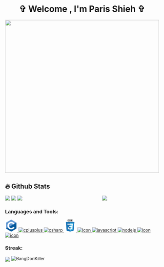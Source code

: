 <h1 align="center">✞ Welcome , I'm Paris Shieh ✞</h1>


<p align="center">
<img src="https://i.imgur.com/TikCGLN.jpg" width="100%" height="500"/></p>

## 🔥 Github Stats

<img align="right" width="37%"  src="https://s1.zerochan.net/IRyS.600.3389495.jpg"/>

  <a href="https://github.com/BangDonKiller"><img width="50%" src="https://github-readme-stats.vercel.app/api?username=BangDonKiller&count_private=true&show_icons=true&theme=jolly&border_radius=20"></a>
  <a href="https://github.com/BangDonKiller"><img width="50%" src="https://github-readme-stats.vercel.app/api/top-langs/?username=BangDonKiller&layout=compact&langs_count=4&border_radius=20&theme=jolly"></a>
  <a href="https://github.com/BangDonKiller"><img width="50%" src="https://github-profile-trophy.vercel.app/?username=BangDonKiller&theme=onedark"></a>



<p></p>
<h3 align="left">Languages and Tools:</h3>
<p align="left"> <a href="https://www.cprogramming.com/" target="_blank" rel="noreferrer"> <img src="https://raw.githubusercontent.com/devicons/devicon/master/icons/c/c-original.svg" alt="c" width="40" height="40"/> </a> <a href="https://www.w3schools.com/cpp/" target="_blank" rel="noreferrer"> <img src="https://techstack-generator.vercel.app/cpp-icon.svg" alt="cplusplus" width="40" height="40"/> </a> <a href="https://www.w3schools.com/cs/" target="_blank" rel="noreferrer"> <img src="https://techstack-generator.vercel.app/csharp-icon.svg" alt="csharp" width="40" height="40"/> </a> <a href="https://www.w3schools.com/css/" target="_blank" rel="noreferrer"> <img src="https://raw.githubusercontent.com/devicons/devicon/master/icons/css3/css3-original-wordmark.svg" alt="css3" width="40" height="40"/> </a> <a href="https://www.java.com" target="_blank" rel="noreferrer"> <img src="https://techstack-generator.vercel.app/java-icon.svg" alt="icon" width="40" height="40" /> </a> <a href="https://developer.mozilla.org/en-US/docs/Web/JavaScript" target="_blank" rel="noreferrer"> <img src="https://techstack-generator.vercel.app/js-icon.svg" alt="javascript" width="40" height="40"/> </a> <a href="https://nodejs.org" target="_blank" rel="noreferrer"> <img src="https://media3.giphy.com/media/kdFc8fubgS31b8DsVu/giphy.webp" alt="nodejs" width="40" height="40"/> </a> <a href="https://www.python.org" target="_blank" rel="noreferrer"> <img src="https://techstack-generator.vercel.app/python-icon.svg" alt="icon" width="40" height="40" /> </a> <a href="https://reactjs.org/" target="_blank" rel="noreferrer"> <img src="https://techstack-generator.vercel.app/react-icon.svg" alt="icon" width="40" height="40" /> </a> </p>


<h3 align="left">Streak:</h3>
<img align="center" width="100%" src="https://github-readme-streak-stats.herokuapp.com/?user=BangDonKiller&theme=jolly"/>

<img src="https://komarev.com/ghpvc/?username=BangDonKiller&label=Profile%20views&color=0e75b6&style=flat" alt="BangDonKiller" />

